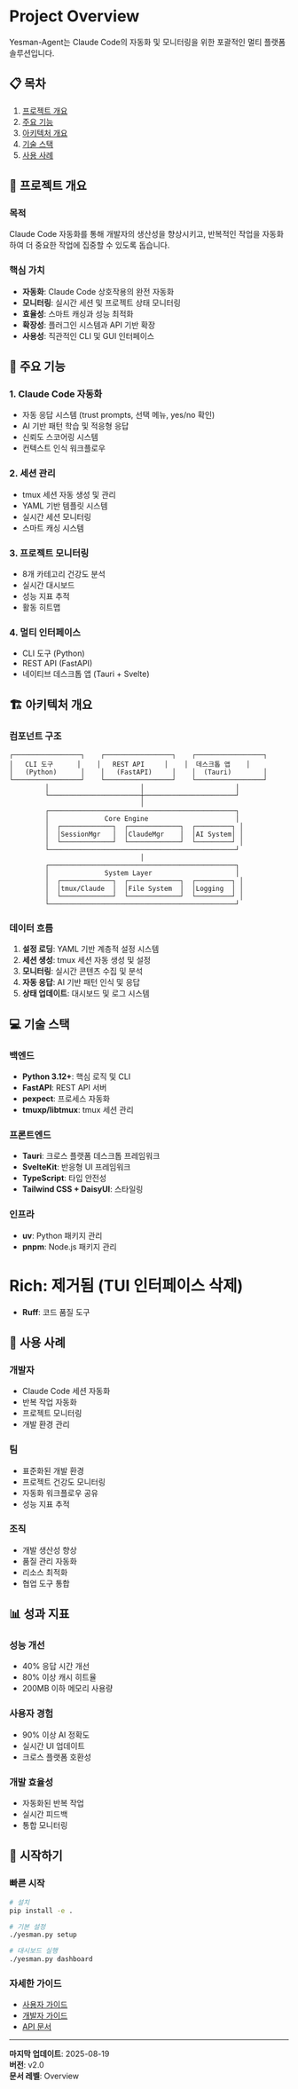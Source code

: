 # Project Overview

Yesman-Agent는 Claude Code의 자동화 및 모니터링을 위한 포괄적인 멀티 플랫폼 솔루션입니다.

## 📋 목차

1. [프로젝트 개요](#%ED%94%84%EB%A1%9C%EC%A0%9D%ED%8A%B8-%EA%B0%9C%EC%9A%94)
1. [주요 기능](#%EC%A3%BC%EC%9A%94-%EA%B8%B0%EB%8A%A5)
1. [아키텍처 개요](#%EC%95%84%ED%82%A4%ED%85%8D%EC%B2%98-%EA%B0%9C%EC%9A%94)
1. [기술 스택](#%EA%B8%B0%EC%88%A0-%EC%8A%A4%ED%83%9D)
1. [사용 사례](#%EC%82%AC%EC%9A%A9-%EC%82%AC%EB%A1%80)

## 🎯 프로젝트 개요

### 목적

Claude Code 자동화를 통해 개발자의 생산성을 향상시키고, 반복적인 작업을 자동화하여 더 중요한 작업에 집중할 수 있도록 돕습니다.

### 핵심 가치

- **자동화**: Claude Code 상호작용의 완전 자동화
- **모니터링**: 실시간 세션 및 프로젝트 상태 모니터링
- **효율성**: 스마트 캐싱과 성능 최적화
- **확장성**: 플러그인 시스템과 API 기반 확장
- **사용성**: 직관적인 CLI 및 GUI 인터페이스

## 🚀 주요 기능

### 1. Claude Code 자동화

- 자동 응답 시스템 (trust prompts, 선택 메뉴, yes/no 확인)
- AI 기반 패턴 학습 및 적응형 응답
- 신뢰도 스코어링 시스템
- 컨텍스트 인식 워크플로우

### 2. 세션 관리

- tmux 세션 자동 생성 및 관리
- YAML 기반 템플릿 시스템
- 실시간 세션 모니터링
- 스마트 캐싱 시스템

### 3. 프로젝트 모니터링

- 8개 카테고리 건강도 분석
- 실시간 대시보드
- 성능 지표 추적
- 활동 히트맵

### 4. 멀티 인터페이스

- CLI 도구 (Python)
- REST API (FastAPI)
- 네이티브 데스크톱 앱 (Tauri + Svelte)

## 🏗️ 아키텍처 개요

### 컴포넌트 구조

```
┌─────────────────┐    ┌─────────────────┐    ┌─────────────────┐
│   CLI 도구      │    │   REST API     │    │  데스크톱 앱    │
│   (Python)      │    │   (FastAPI)     │    │  (Tauri)        │
└─────────────────┘    └─────────────────┘    └─────────────────┘
         │                       │                       │
         └───────────────────────┼───────────────────────┘
                                 │
         ┌───────────────────────────────────────────────┐
         │              Core Engine                      │
         │  ┌─────────────┐  ┌─────────────┐  ┌─────────┐ │
         │  │SessionMgr   │  │ClaudeMgr    │  │AI System│ │
         │  └─────────────┘  └─────────────┘  └─────────┘ │
         └───────────────────────────────────────────────┘
                                 │
         ┌───────────────────────────────────────────────┐
         │              System Layer                     │
         │  ┌─────────────┐  ┌─────────────┐  ┌─────────┐ │
         │  │tmux/Claude  │  │File System  │  │Logging  │ │
         │  └─────────────┘  └─────────────┘  └─────────┘ │
         └───────────────────────────────────────────────┘
```

### 데이터 흐름

1. **설정 로딩**: YAML 기반 계층적 설정 시스템
1. **세션 생성**: tmux 세션 자동 생성 및 설정
1. **모니터링**: 실시간 콘텐츠 수집 및 분석
1. **자동 응답**: AI 기반 패턴 인식 및 응답
1. **상태 업데이트**: 대시보드 및 로그 시스템

## 💻 기술 스택

### 백엔드

- **Python 3.12+**: 핵심 로직 및 CLI
- **FastAPI**: REST API 서버
- **pexpect**: 프로세스 자동화
- **tmuxp/libtmux**: tmux 세션 관리

### 프론트엔드

- **Tauri**: 크로스 플랫폼 데스크톱 프레임워크
- **SvelteKit**: 반응형 UI 프레임워크
- **TypeScript**: 타입 안전성
- **Tailwind CSS + DaisyUI**: 스타일링

### 인프라

- **uv**: Python 패키지 관리
- **pnpm**: Node.js 패키지 관리
# **Rich**: 제거됨 (TUI 인터페이스 삭제)
- **Ruff**: 코드 품질 도구

## 🎯 사용 사례

### 개발자

- Claude Code 세션 자동화
- 반복 작업 자동화
- 프로젝트 모니터링
- 개발 환경 관리

### 팀

- 표준화된 개발 환경
- 프로젝트 건강도 모니터링
- 자동화 워크플로우 공유
- 성능 지표 추적

### 조직

- 개발 생산성 향상
- 품질 관리 자동화
- 리소스 최적화
- 협업 도구 통합

## 📊 성과 지표

### 성능 개선

- 40% 응답 시간 개선
- 80% 이상 캐시 히트율
- 200MB 이하 메모리 사용량

### 사용자 경험

- 90% 이상 AI 정확도
- 실시간 UI 업데이트
- 크로스 플랫폼 호환성

### 개발 효율성

- 자동화된 반복 작업
- 실시간 피드백
- 통합 모니터링

## 🚦 시작하기

### 빠른 시작

```bash
# 설치
pip install -e .

# 기본 설정
./yesman.py setup

# 대시보드 실행
./yesman.py dashboard
```

### 자세한 가이드

- [사용자 가이드](../30-user-guide/31-getting-started.md)
- [개발자 가이드](../40-developer-guide/41-development-setup.md)
- [API 문서](../20-api/21-endpoints.md)

______________________________________________________________________

**마지막 업데이트**: 2025-08-19\
**버전**: v2.0\
**문서 레벨**: Overview
